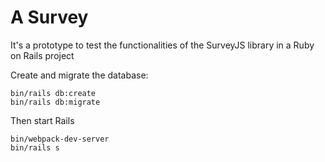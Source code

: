 # A Survey

It's a prototype to test the functionalities of the SurveyJS library in a Ruby on Rails project

Create and migrate the database:
```
bin/rails db:create
bin/rails db:migrate
```

Then start Rails
```
bin/webpack-dev-server
bin/rails s
```

